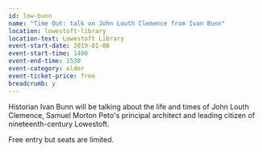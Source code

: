 ```yaml
---
id: low-bunn
name: "Time Out: talk on John Louth Clemence from Ivan Bunn"
location: lowestoft-library
location-text: Lowestoft Library
event-start-date: 2019-01-08
event-start-time: 1400
event-end-time: 1530
event-category: older
event-ticket-price: free
breadcrumb: y
---
```


Historian Ivan Bunn will be talking about the life and times of John Louth Clemence, Samuel Morton Peto's principal architect and leading citizen of nineteenth-century Lowestoft.

Free entry but seats are limited.
